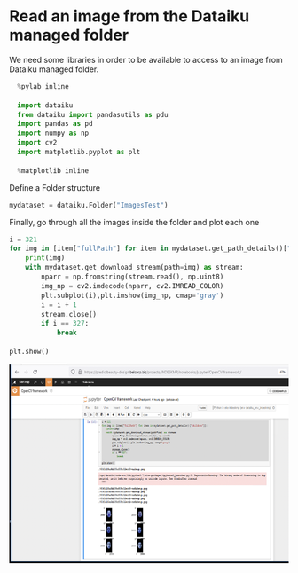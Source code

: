 # Read an image from the Dataiku managed folder

We need some libraries in order to be available to access to an image from Dataiku managed folder.

```python
  %pylab inline

  import dataiku
  from dataiku import pandasutils as pdu
  import pandas as pd
  import numpy as np
  import cv2
  import matplotlib.pyplot as plt

  %matplotlib inline
```

Define a Folder structure 

```python
mydataset = dataiku.Folder("ImagesTest")
```

Finally, go through all the images inside the folder and plot each one

```python
i = 321
for img in [item["fullPath"] for item in mydataset.get_path_details()["children"]]:
    print(img)
    with mydataset.get_download_stream(path=img) as stream:
        nparr = np.fromstring(stream.read(), np.uint8)
        img_np = cv2.imdecode(nparr, cv2.IMREAD_COLOR)
        plt.subplot(i),plt.imshow(img_np, cmap='gray')
        i = i + 1
        stream.close()
        if i == 327:
            break
 
plt.show()
```

<img src="images/dataiku-opencv-framework1.png?raw=true" width="600" height="360" alt="Show a list of images"/>
